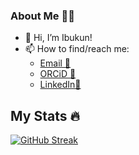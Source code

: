 

### About Me 🙆‍♀️
- 👋 Hi, I’m Ibukun!
- 📫 How to find/reach me:
  - [Email 📧](Ibukunoluwa.tella@uga.edu)
  - [ORCiD 📂](https://orcid.org/0009-0008-1970-7301)
  - [LinkedIn📡](https://www.linkedin.com/in/ibukunoluwa-tella/)

## My Stats 🔥
[![GitHub Streak](https://streak-stats.demolab.com/?user=IbukunT&theme=midnight-purple)](https://git.io/streak-stats)

<!---
![Top Langs](https://github-readme-stats.vercel.app/api/top-langs/?username=IbukunT)
IbukunT/IbukunT is a ✨ special ✨ repository because its `README.md` (this file) appears on your GitHub profile.
You can click the Preview link to take a look at your changes.
--->
